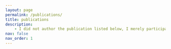 ```yaml
---
layout: page
permalink: /publications/
title: publications
description: 
    - I did not author the publication listed below, I merely participated in the challenge. However, the publication related to my master's thesis work is in the oven! Stay tunned for its publication. 
nav: false
nav_order: 1
---
```

<!-- _pages/publications.md -->